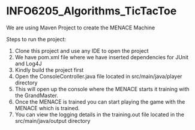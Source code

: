 # INFO6205_Algorithms_TicTacToe

We are using Maven Project to create the MENACE Machine

Steps to run the project:
1) Clone this project and use any IDE to open the project
2) We have pom.xml file where we have inserted dependencies for JUnit and Log4J
3) Kindly build the project first
4) Open the ConsoleController.java file located in src/main/java/player directory
5) This will open up the console where the MENACE starts it training with the GrandMaster.
6) Once the MENACE is trained you can start playing the game with the MENACE which is trained.
7) You can view the logging details in the training.out file located in the src/main/java/output directory
